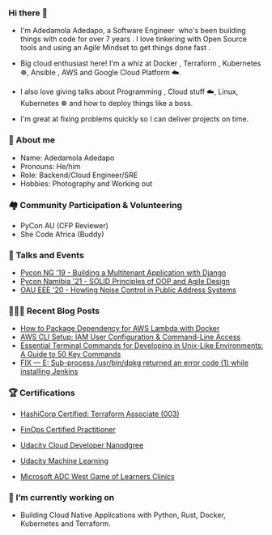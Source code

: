 ### Hi there 👋
* I'm Adedamola Adedapo, a Software Engineer ‍ who's been building things with code for over 7 years . I love tinkering with Open Source tools  and using an Agile Mindset to get things done fast .

* Big cloud enthusiast here!  I'm a whiz at Docker , Terraform ️, Kubernetes ☸️, Ansible , AWS  and Google Cloud Platform ☁️.

* I also love giving talks about Programming , Cloud stuff ☁️, Linux, Kubernetes ☸️ and how to deploy things like a boss.

* I'm great at fixing problems quickly so I can deliver projects on time.

### 💬 About me

* Name: Adedamola Adedapo
* Pronouns: He/him
* Role: Backend/Cloud Engineer/SRE
* Hobbies: Photography and Working out


### 🏘️ Community Participation & Volunteering
* PyCon AU (CFP Reviewer)
* She Code Africa (Buddy)

### 📣 Talks and Events
* [Pycon NG '19 - Building a Multitenant Application with Django](https://www.slideshare.net/slideshow/building-a-multitenant-application-with-django/190328844)
* [Pycon Namibia '21 - SOLID Principles of OOP and Agile Design](https://www.slideshare.net/slideshow/solid-principles-of-oop-and-agile-design/249422634)
* [OAU EEE '20 - Howling Noise Control in Public Address Systems](https://www.slideshare.net/ADEDAPOADEDAMOLA/howling-noise-control-in-public-address-systems)

### 👨🏻‍💻 Recent Blog Posts 
* [How to Package Dependency for AWS Lambda with Docker](https://dev.to/lordamola/how-to-package-dependency-for-aws-lambda-with-docker-3mpn)
* [AWS CLI Setup: IAM User Configuration & Command-Line Access](https://dev.to/lordamola/aws-cli-setup-iam-user-configuration-command-line-access-3m30)
* [Essential Terminal Commands for Developing in Unix-Like Environments: A Guide to 50 Key Commands](https://medium.com/@adedamola-adedapo/essential-terminal-commands-for-developing-in-unix-like-environme-a-guide-to-50-key-commands-1b923595d4f9)
* [FIX — E: Sub-process /usr/bin/dpkg returned an error code (1) while installing Jenkins](https://medium.com/@ichdamola/fix-e-sub-process-usr-bin-dpkg-returned-an-error-code-1-while-installing-jenkins-7d317f771d0e)

### 🏆 Certifications
* [HashiCorp Certified: Terraform Associate (003)](https://www.credly.com/badges/8713aadf-1513-4eb0-b9d3-7ea5a30bd922)
* [FinOps Certified Practitioner](https://www.credly.com/badges/6b1aee04-2fb6-4646-b19e-349e8f9fe8eb)

* [Udacity Cloud Developer Nanodgree](confirm.udacity.com/RX7GZZHH)
* [Udacity Machine Learning](confirm.udacity.com/MNCSNDG7)
* [Microsoft ADC West Game of Learners Clinics](https://www.credly.com/badges/d3effd50-accb-415a-a261-8ac06150b5fc)

### 🔭 I’m currently working on
* Building Cloud Native Applications with Python, Rust, Docker, Kubernetes and Terraform.
<!--
**ichdamola/ichdamola** is a ✨ _special_ ✨ repository because its `README.md` (this file) appears on your GitHub profile.

Here are some ideas to get you started:

-  ...
- 🌱 I’m currently learning ...
- 👯 I’m looking to collaborate on ...
- 🤔 I’m looking for help with ...
- 📫 How to reach me: ...
- ⚡ Fun fact: ...
-->
